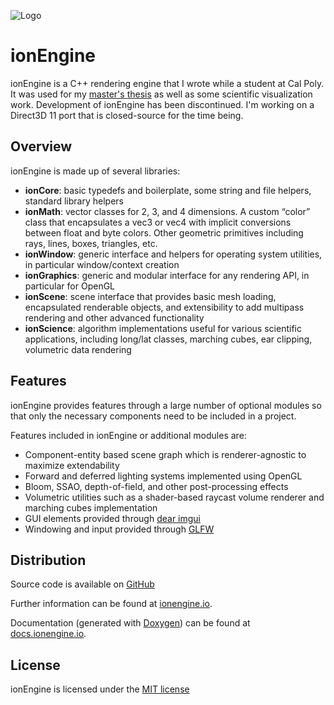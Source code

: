 ![Logo](http://i.imgur.com/AMFY7t6.png)

ionEngine
=========

ionEngine is a C++ rendering engine that I wrote while a student at Cal Poly.
It was used for my [master's thesis](http://relicengine.com/) as well as some scientific visualization work.
Development of ionEngine has been discontinued.
I'm working on a Direct3D 11 port that is closed-source for the time being.

Overview
--------

ionEngine is made up of several libraries:

* **ionCore**: basic typedefs and boilerplate, some string and file helpers, standard library helpers
* **ionMath**: vector classes for 2, 3, and 4 dimensions. A custom “color” class that encapsulates a vec3 or vec4 with implicit conversions between float and byte colors.
  Other geometric primitives including rays, lines, boxes, triangles, etc.
* **ionWindow**: generic interface and helpers for operating system utilities, in particular window/context creation
* **ionGraphics**: generic and modular interface for any rendering API, in particular for OpenGL
* **ionScene**: scene interface that provides basic mesh loading, encapsulated renderable objects, and extensibility to add multipass rendering and other advanced functionality
* **ionScience**: algorithm implementations useful for various scientific applications, including long/lat classes, marching cubes, ear clipping, volumetric data rendering


Features
--------

ionEngine provides features through a large number of optional modules so
that only the necessary components need to be included in a project.

Features included in ionEngine or additional modules are:

* Component-entity based scene graph which is renderer-agnostic to maximize extendability
* Forward and deferred lighting systems implemented using OpenGL
* Bloom, SSAO, depth-of-field, and other post-processing effects
* Volumetric utilities such as a shader-based raycast volume renderer and marching cubes implementation
* GUI elements provided through [dear imgui](https://github.com/ocornut/imgui)
* Windowing and input provided through [GLFW](http://www.glfw.org/)


Distribution
------------

Source code is available on [GitHub](https://github.com/iondune/ionEngine)

Further information can be found at [ionengine.io](http://ionengine.io/).

Documentation (generated with [Doxygen](http://www.doxygen.nl/)) can be found at [docs.ionengine.io](http://docs.ionengine.io/).


License
-------

ionEngine is licensed under the [MIT license](http://opensource.org/licenses/MIT)
